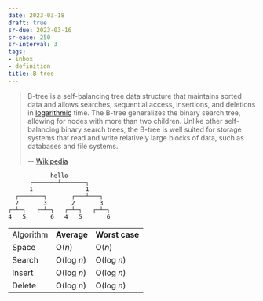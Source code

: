 ```yaml
---
date: 2023-03-18
draft: true
sr-due: 2023-03-16
sr-ease: 250
sr-interval: 3
tags:
- inbox
- definition
title: B-tree
---
```


> B-tree is a self-balancing tree data structure that maintains sorted data and
> allows searches, sequential access, insertions, and deletions in
> [logarithmic](./logarithm%20%28logs%29.md) time. The B-tree generalizes the
> binary search tree, allowing for nodes with more than two children. Unlike
> other self-balancing binary search trees, the B-tree is well suited for
> storage systems that read and write relatively large blocks of data, such as
> databases and file systems.
>
> -- [Wikipedia](https://en.wikipedia.org/wiki/B-tree)

```
            hello
      ┌───────┴───────┐
      1               1
  ┌───┴───┐       ┌───┴───┐
  2       3       2       3
┌─┴─┐   ┌─┴─┐   ┌─┴─┐   ┌─┴─┐
4   5       6   4   5       6
```


|           |             |                |
|-----------|-------------|----------------|
| Algorithm | **Average** | **Worst case** |
| Space     | O(*n*)      | O(*n*)         |
| Search    | O(log *n*)  | O(log *n*)     |
| Insert    | O(log *n*)  | O(log *n*)     |
| Delete    | O(log *n*)  | O(log *n*)     |